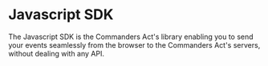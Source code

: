 # Javascript SDK

The Javascript SDK is the Commanders Act's library enabling you to send your events seamlessly from the browser to the Commanders Act's servers, without dealing with any API.
